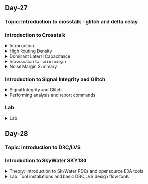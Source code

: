 ## Day-27

### Topic: Introduction to crosstalk - glitch and delta delay

### Introduction to Crosstalk
<details>
  <summary>Introduction</summary>
  
### Introduction to crosstalk
  
**What happens when we go through a chip design cycle?**

* When we go through a design, there are three things that we try to achieve on a chip.
  + Power: focusing on the lowest power consumption.
  + Performance: focusing on the performance, process and speed of the device.
  + Area: preferable a smaller device

### What will be covered?
  
* Reasons for crosstalk
* Introduction to noise margin
* Crosstalk glitch example
* Factors affecting glitch height
* AC noise margin
* Timing window concepts
* Impact of crosstalk on setup and hold timing
* Techniques to reduce crosstalk
* Power supply noise
  
  
</details>


<details>
  <summary>High Routing Density</summary>
  
### Crosstalk Noise Reasons and Definition
  
**High routing density and large number of standard cells**
  
* 0.25 um and 0.1 um are the channel/gate length.

* Looking through 0.25 um and above process, there are quite some spaces and routes between each other.
  
* Quick way to reduce the size of the MOSFET is to reduce the channel length. When we reduce the channel length, the overall size of the MOSFET shrinks the overall size of the combinational logic, resulting the cell inside shrinks too. That way, we achieved a smaller size of the MOSFET.
  
* If smaller size has been achieved, resulting the cells inside shrank, the complete circuit accomodates in a smaller area. Therefore, we can have multiple instances of the circuits or similar kind of circuits which are getting made to get back into the area.
  
* For example, the circuit is used for sending and receiving messages. The circuit could have just instantiated in nine times. Some section can be sending and receiving messages, another section can be sending and receiving calls, some can be processing, some can reading other applications and so on. 
  
* As we can see, before reducing the MOSFET size, we only have one or two applications running in the same area, but after reducing the size, now we have nine applications running in the same area of the chip.
  
* However, there is issue in interference when we reduce the size. Basically, referring to 0.1 um and below process in the figure below, there is some amount of interference in their functioning that is happening between the two nets/wires that is being placed very close to each other when we reduce the size. This is the major reason in crosstalk.
  
* Initially, there are 20 number of standard cells. After reducing the size, the number of standard cell has increased 9 times where the standard cell has to be connected to each other and as a result of that, the number of routes has increased and the routing has becomes very close to each other. 
  
* Hence, we will started to see some failures in the design, where there was some functionality failure is happening which we can called it as crosstalk.
  
*Source: the figure was taken from lecture video in udemy course (https://www.udemy.com/course/vlsi-academy-crosstalk/learn/lecture/1614424#overview)*
  
![image](https://user-images.githubusercontent.com/118953917/219541836-b80e0fa7-52ce-45a3-898b-161ecf48c703.png)

</details>

<details>
  <summary>Dominant Lateral Capacitance</summary>
  
### Crosstalk Noise Reasons and Definition
  
**Increase in number of metal layers resulting in increase in lateral capacitance**
  
* Basically, there are 2 kinds of capacitance.
  + Interlayer capacitance: capacitors that is placed between 2 consecutive different layers.
  + Lateral capacitance: capacitors that is placed between 2 wires at the same level and metal layer.
  
* The second reason of increasing the crosstalk noise is increase in the lateral capacitance because it is increasing the metal layer.

![image](https://user-images.githubusercontent.com/118953917/219543759-59aad67d-c6f8-4d67-86ee-1182b9c4804c.png)
  
**Why increasing lateral capacitance making metal layer increasing too?**
  
* Breaking into several metal layers helps in reducing the resistance where the higher the area, resulting in lower resistance. That's why we are having a wider metal layer.
  
* The overlap area between metal 1 and metal 2 as shown in the figure below, is pretty huge, that leads into an increase of lower capacitance. That's why 0.25 um and above process, we say that the interlayer capacitance was dominant. 
  
![image](https://user-images.githubusercontent.com/118953917/219565374-c89b697d-bab2-4759-a627-b5930a383fb4.png)

* As we reduced the size of the MOSFET, it will increase the number of standard cells, resulting in increasing the number of connections. So, each cell needs to be connected to its edges of the standard cells, making the connection increased. As a result, the number of routes also got increased.
  
* Since the routes are very close to each other and it is difficult to accommodate the area of the MOSFET, we reduce the widthe of the metal. However, even when we reduce the width of the metal, the demand of routes of the area is too huge. Therefore, reducing it only won't help.
  
* So, we need to do the connections in different way (i.e. referring to the figure below) which is making the signal travelling in a straight line (only travelling across metal 1) without transferring the signal to metal 3 first.  This is happened because of the limited amount of resources/routing resources available in the area. In this case, the amount of area is very compact and we need to accommodate it where we have to connect signals at any cost.
  
![image](https://user-images.githubusercontent.com/118953917/219569277-28781416-165c-4714-bc6d-c17db5d329e4.png)

* Things that have been observed:
  + The width of the metal has reduced
  + The number of metal layers have increased
  
* Referring to the figure bwlow, now the issue regarding overlapping 2 consecutive area has been solved, but now we have issue in overlapping between 2 side walls of the metal layer at the RHS of the figure. So, there is a huge overlap area between these 2 side walls and that's the reason we see lateral capacitance dominant and the biggest disadvantage we find with the lateral capacitance is that they present all the same layer.
  
* Looking through the RHS of the image below, if they are present on the same layer and the signal which is passing through the left side net will immediately being coupled to the other right side net because they're very close to each other. So, any switching activity happening between the same layer will immediately affect the whole process.
  
![image](https://user-images.githubusercontent.com/118953917/219570032-d95aae1c-0f77-487d-83da-dc47820dd052.png)

</details>

<details>
  <summary>Introduction to noise margin</summary>
  
### Crosstalk Noise Reasons and Definition
  
**Lower supply voltage leading to lesser noise margin**
  
* In a basic inverter functioning, if we provide low-level input into an inverter, we will get high-level output and vice versa.
  
* Converting the concept into a graphical method, when Vin = low, Vout = high. whereas, when Vin = high, Vout = low.
  
* The behaviour of an inverter happens when the half of the voltage (Vdd/2), we will see the behavior of switch is happening.
  
* When the input is zero, the output is VDD. Then, we move the input from zero and keep increasing the input towards VDD. As gradually we increase the input voltage, the output voltage will start to decrease. And finally, the output voltage will be completely zero.
  
![image](https://user-images.githubusercontent.com/118953917/219574459-115da6cc-ce09-4f19-8e6f-49b9d4a869c5.png)

* The area of the slope (the difference of the output the input) ideally should be infinite.

![image](https://user-images.githubusercontent.com/118953917/219575275-2612b810-8dbf-46af-b571-a1ceffc52874.png)
  
* Practically, the curve won't be as smooth as in ideally. It might have some slopes since it has some delays due to capacitances and resistances while travelling from VDD to zero voltage. However, it won't be exactly achieve zero voltage due to practical scenarios of nmos and pmos, but for sure it will be somewhere around zero. 
  
* Input low voltage (VIL): the input voltage is from zero to some particular value (VIL), as well as maximum input voltage that will be recognised as a low input logic level.
  
* Output high voltage (VOH): the output voltage is from zero to some particular value (VOH), as well as nominal voltage corresponding to a high logic state.
  
* Input high voltage (VIH): any voltage at the input level which lies above VIH and VDD, the output is expected to be low/VOL.

* Output low voltage (VOL): the output at VIH.

![image](https://user-images.githubusercontent.com/118953917/219579883-a91f6c08-72de-45c6-bbfc-483c7ff29838.png)
  
</details>

<details>
  <summary>Noise Margin Summary</summary>
  
### Noise margin summary
  
* Anything that lies between VOL and VIL will be considered as logic 0.
  
* Any voltage that lies between VIL and VIH will be considered as undefined region.
  
* Undefined region -> the logic can either moved from logic 1 to logic 0 or from the interception point of (b) to logic 0. Undefined region is a danger case.
  
* Whenever the voltage lies between VIH and VOH, it will always being treated as 1V or logic 1.
  
* Therefore, we have to ensure that the voltage didn't enter in undefined region since it cannot be identified whether the voltage might be in logic 1 or not.
  
* That is the problem when we are having a large physical distance from the main power supply to the circuit.
  
* Noise margin defines the input voltage range and the output voltage. Basically it varies the input voltage.
  --> **Noise margin**: Any voltage in between the range of VOH and VIH will be detected as logic 1. It should be put under the inputs/outputs of the circuit.

* Any voltage level in NML range will be detected as logic 0.

* Noise could be easily eliminated or can be ignored at this margin.
  
*Source: Udemy learning website*
  
![image](https://user-images.githubusercontent.com/118953917/219953157-00f6b3c5-2728-4346-8112-c546254744ca.png)  
![image](https://user-images.githubusercontent.com/118953917/219952384-7bce91e1-b507-41d1-8706-82f6d5ea487c.png)
    
* Lower Supply Voltage leading to lesser noise margin.

* When the supply voltage is reduced, the noise margin will also be reduced.

* For example, referring to the figure below, anything below 200 mV on the LHS margin will be considered as low margin while on the RHS, the noise margin will be below 100 mV.
  
![image](https://user-images.githubusercontent.com/118953917/219953486-88c0dbd4-6321-4b8c-85f9-2f88e0b85201.png)

</details> 

### Introduction to Signal Integrity and Glitch
<details>
  <summary>Signal Integrity and Glitch</summary>
  
### Signal Integrity and Crosstalk
  
* Signal Integrity and Crosstalk are the Quality checks of the clock routes.
  
* **Signal integrity**: the ability of an electrical signal to carry information reliably and resist the effects of high-frequency electromagnetic interference from nearby signals.
  
* **Crosstalk**: the undesirable electrical interaction between two or more physically adjacent nets due to capacitive cross-coupling. It is a type of noise signal that corrupts the actual signal while transmission through the communication medium.
  
**Aggressor and Victim Nets**
  
* A net that receives undesirable cross-coupling effects from a nearby net is called a victim net.
  
* A net that causes these effects in a victim net is called an aggressor net.
  
### Crosstalk-Glitch
  
* When one net is switching, and another net is constant then switching signal may cause spikes on other net because of which coupling capacitance (Cc) occurs between two nets, this is called as crosstalk noise.
  
* Types of Glitches --> Rise, Fall, Overshoot, Undershoot
  
![image](https://user-images.githubusercontent.com/118953917/220038938-9c354627-8e3e-454a-8ee6-e855a5eaf6da.png)
  
</details>

<details>
  <summary>Performing analysis and report commands</summary>

### Performing Crosstalk Delay Analysis
  
* Enable PrimeTime SI --> ```set_app_varsi_enable_analysistrue```
  
* Back-annotate the design with cross-coupling capacitance information in a SPEF or GPD file --> ```read_parasitics-keep_capacitive_couplingfile_name.spf```

### Using check_timing
  
> Types to check specific to crosstalk analysis
```
no_driving_cell
ideal_clocks
partial_input_delay
unexpandable_clocks
```
  
### Timing reports
  
```
report_timing
-crosstalk_delta
report_si_bottleneck
report_delay_calculation –crosstalk
report_si_double_switching
report_noise
report_timing -transition_time-crosstalk_delta \ -input_pins-significant_digits 4   (Viewing the Crosstalk Analysis Report)
```
  
### Bottleneck Reports
  
```
report_si_bottleneck
report_bottleneck
delta_delay
delta_delay_ratio
total_victim_delay_bump
delay_bump_per_aggressor
  
report_si_bottleneck-cost_typedelta_delay\-slack_lesser_than 2.0    (To get a list of all the victim nets with a delay violation or within 2.0 time units of a violation, listed in order of delta delay)

report_delay_calculation –crosstalk
size_cell
set_coupling_separation
-include_clock_nets
minimum_active_aggressor

report_si_bottleneck-cost_type delta_delay \ -minimum_active_aggressors 3   (bottleneck command reports nets where three or more active aggressors are affecting the net)
```
  
### Crosstalk Net Delay Calculation
  
```
report_delay_calculation-crosstalk \ -from [get_pinsg1/Z] -to [get_pins g2/A]
```
  
### Reporting Crosstalk Settings
  
> To check crosstalk settings
```
report_si_delay_analysis
report_si_noise_analysis
report_si_aggressor_exclusion
```
  
</details>

### Lab
<details>
  <summary>Lab</summary>
  
### Lab
  
> In icc2_shell
```
source /nfs/png/disks/png_mip_gen6p9ddr_0032/nazahah/lab/d20/files2/top.tcl
update_timing
write_parasitics -format spef -output vsdbabysoc_spef
```
  
![image](https://user-images.githubusercontent.com/118953917/220655729-977b5f00-e99e-4400-9bba-8d60e4851ac5.png)
  
> In pt_shell
```
set target_library "/nfs/png/disks/png_mip_gen6p9ddr_0032/nazahah/lab/d20/files2/avsddac.db /nfs/png/disks/png_mip_gen6p9ddr_0032/nazahah/lab/d20/files2/avsdpll.db /nfs/png/disks/png_mip_gen6p9ddr_0032/nazahah/lab/d20/files2/sky130_fd_sc_hd__tt_025C_1v80.db"
set link_library [list /nfs/png/disks/png_mip_gen6p9ddr_0032/nazahah/lab/d20/files2/avsddac.db /nfs/png/disks/png_mip_gen6p9ddr_0032/nazahah/lab/d20/files2/avsdpll.db /nfs/png/disks/png_mip_gen6p9ddr_0032/nazahah/lab/d20/files2/sky130_fd_sc_hd__tt_025C_1v80.db]
read_verilog /nfs/png/disks/png_mip_gen6p9ddr_0032/nazahah/lab/d20/files2/report/vsdbabysoc_gtlvl.v
link_design vsdbabysoc
current_design
read_sdc /nfs/png/disks/png_mip_gen6p9ddr_0032/nazahah/lab/d20/files2/report/vsdbabysoc.sdc
set_app_var si_enable_analysis true
read_parasitics -keep_capacitive_coupling /nfs/png/disks/png_mip_gen6p9ddr_0032/nazahah/lab/d20/files2/vsdbabysoc_spef.temp1_25.spef
```
  

  


  
  
</details>

## Day-28

### Topic: Introduction to DRC/LVS 

### Introduction to SkyWater SKY130
<details>
  <summary>Theory: Introduction to SkyWater PDKs and opensource EDA tools</summary>
  
### Introduction to Skywater PDK
  
* SkyWater Open Source PDK is a joint project between Google and SkyWater Technology Foundry, where it provides a fully open source Process Design Kit (PDK), and its related resources.
  
* SkyWater open PDK public repository contains:
  + Documentation: https://skywater-pdk.readthedocs.io/en/main/
  + PDK Library and files: https://github.com/google/skywater-pdk
  + Community: https://invite.skywater.tools/
  
![image](https://user-images.githubusercontent.com/118953917/220237707-8bafcbff-c95a-456b-9fd4-7e666c1b034c.png)

* "130" in SKY130 stands for the feature size, which is the length of smallest transistor that can be manufactured in the process.
  
### Open-Source EDA Tools
  
* Open_PDKs is a Makefile based installer that takes files from the SkyWater PDKs and reformats them for a number of open source EDA tools.
  
* Tools that is supported by open_pdks:
  1. Magic
  2. Klayout
  3. Openlane
  4. Xschem
  5. Netgen
  6. Ngspice
  7. IVerilog
  8. qflow
  9. IRSIM
  10. xcircuit
  
* The libraries supported by open_pdks are:
  1. Digital standard cells i.e. sky130_fd_sc_hd
  2. Primitive devices/analog i.e. sky130_fd_pr
  3. I/O cells i.e. sky130_fd_io
  4. 3rd party libraries i.e. sky130_ml_xx_hd
  
* Open_PDKs uses a common installed file system structure, where SkyWater PDKs are under ```/usr/share/pdk/sky130A/``` directory.
  
* There are 2 subdirectories under the main SKY130 PDK's directory.
  + ```libs.tech```
  + ```libs.ref```
  
* ```libs.tech``` --> containing all subdirectories for the open source tool setup.
  
* ```libs.ref``` --> containing the reference libraries in various formats.
  
* ```project_root/``` --> project directory that is containing subdirectories for each tool or flow needed.
  
### Physical Verification and Design Flow
  
* Physical verification is perfomed to check whether we have a mask layout that matches what we think the circuit should be.
  
* There are 2 major steps in physical verification.
  + **Design Rule Checking (DRC)** --> to ensure that the layout matches all the rules provided by the foundy for the specific process.
  + **Layout Vs. Schematic (LVS)** --> to ensure that the layout netlist matches the schematic netlist.
 
</details>

<details>
  <summary>Lab: Tool installations and basic DRC/LVS design flow tools</summary>
  
### Opensource EDA Tools: Check Tool Installations
  
**Magic**
  
* Command ```magic``` in the command prompt to invoke magic interface. 
  
* A layout window and a console window that is used to run commands for layout and actions will be popped out.
  
* Tcl interpreter can be invoked in the terminal instead of seperate console window by using the option ```magic -noconsole```.
  
* Magic can also be run without graphics layout window using the option ```magic -dnull - noconsole```, and should be called as such when running from a script. 
  
* Command ```magic -dnull -noconsole filename.tcl``` is used to run magic in batch mode.
  
**Netgen**
  
* Command ```netgen``` in the terminal to invoke Netgen. It is completely command driven and has no graphics interface. The console window is a stock tcl interpreter as in Magic.
  
* Tcl interpreter can be invoked in the terminal instead of seperate console window by using the option ```netgen -noconsole```.
  
* Command ```netgen -batch source filename.tcl``` is used to run Netgen in batch mode.
  
* Netgen provides GUI window written in python that can be accessed using ```usr/local/lib/netgen/pyhton/lvs_manager.py```, though this interface hides many useful options that cannot be accessed with just this window itself.
  
**Xschem**
  
* Command ```xschem``` in the terminal to invoke Xschem. This should bring up a schematics window.
  
* Xschem has no seperate console window and uses native command line terminal for tcl commands, unlike Netgen and Magic.
  
* Command ```xschem --tcl filename.tcl -q``` is used to run Xschem in batch mode.
  
**Ngspice**
  
* Command ```ngspice``` in the terminal to invoke Ngspice in Linux.
  
* Ngspice has its own prompt and runs its own set of interpreter commands that aren't based on tcl. 
  
* Command ```ngspice -b``` is used to run Ngspice in batch mode.
  
### Creating Sky130 Device Layout In Magic
  
```
cd /home/nur.nazahah.mohd.amri/Desktop
mkdir inverter
cd inverter
mkdir xschem
mkdir mag
mkdir netgen
```
  
![image](https://user-images.githubusercontent.com/118953917/220499836-65254833-457d-4234-b894-340f8013d663.png)
  
```
cd xschem
ln -s /usr/share/pdk/sky130A/libs.tech/xschem/xschemrc
ln -s ln -s /usr/share/pdk/sky130A/libs.tech/ngspice/spinit .spiceinit
cd ../mag/
ln -s /usr/share/pdk/sky130A/libs.tech/magic/sky130A.magicrc .magicrc
cd ../netgen/
ln -s /usr/share/pdk/sky130A/libs.tech/netgen/sky130A_setup.tcl setup.tcl
```
  
**xscheme**

```
cd inverter/xschem/
xschem
```
  
![image](https://user-images.githubusercontent.com/118953917/220499889-19c52a2e-16d2-4bc5-9be5-a3c9e8f272e5.png)

* This brings up a display for xschem with a lot of example schematics, SKY130 devices are shown in xschem as below.
  
*Note: Examples can be accessed by clicking the relevant rectangle and pressing the "E" key on the keyboard. We can return to the menu by pressing "CTRL+E". The "F" key resizes the schematic to fit the window.*
  
![image](https://user-images.githubusercontent.com/118953917/220499949-67b0a991-0082-4f97-bf3e-77e2a148c0e2.png)
  
**magic**

```
cd ../mag/
magic
magic -d XR     (To invoke a cairo graphics package that uses 3D acceleration to get better rendering than the default graphics)
magic -d -OGL   (An OpenGL based graphics package)
```
  
* This brings up 2 magic windows, with the layout window displaying "Technology: sky130A", along with many colors and icons displaying the available layers in this technology, as shown below.
  
![image](https://user-images.githubusercontent.com/118953917/220500607-d3316a91-8339-4df7-9475-3768d9f360cf.png)
  
* Useful Magic Shortcuts:
  + Left and right mouse buttons --> to adjust the cursor box
  + Shift+Z --> to zoom out
  + Middle mouse button/P --> to select a layer (also known as painting)
  + Key E --> to erase whatever is present in the cursor box (can also be done by clicking the middle mouse button on an empty part of the layout)
  + Key V --> to view the entire layout
  + CTRL+P --> opens up the parameter options for the selected device
  + S key --> to select layers
  + Typing "what" command in the magic console --> gives information on the selected layer
  + ";" key --> to type commands in the magic console without moving between windows, until the Enter key is pressed
  + I key --> to select a device
  + M key --> to move the selected device

* To edit Devices drop down buttons: Click on Devices 1 -> nmos (MOSFET)
  
* Select nmos (MOSFET) under "Devices 1" and set the width to 2 um, length to 0.5 um and fingers to 3.
  
![image](https://user-images.githubusercontent.com/118953917/220506020-3aa752a5-9940-49a8-adad-a79f115b651c.png)
  
![image](https://user-images.githubusercontent.com/118953917/220509577-9870bcde-5ec6-4b83-9f44-74a042da6952.png)

* Changing the device type to sky130_fd_pr__nfet_g5v0d10v5
  
![image](https://user-images.githubusercontent.com/118953917/220510768-6080b79d-b78e-49ac-a7ed-1a9c9aaaec1b.png)

### Creating Simple Schematic In Xschem
  
```
cd ../xschem/
xschem
```
  
* Press "Insert" key to pop out Choose symbol window. Select the SkyWater library directory path to access SkyWater components and choose the fd_pr library. To create an inverter, a basic nfet and pfet are needed. Therefore, select nfet and pfet device from the insert window and place it anywhere in the schematic.
  
![image](https://user-images.githubusercontent.com/118953917/220518340-6c1f52c3-21a1-4bf7-8043-3f5bbba34cb4.png)
  
* As pins are not PDK specific, they can be found under the xschem library in the insert window. These are named as ipin.sym, opin.sym and iopin.sym. 
  
* Place the pins and use M key to move the components around on the schematic window. Use C key to copy the components and Del key to erase components. Make use of W key to insert wires between components and make connections. 
  
* Rename each pin to something sensible using the Q key to bring up the parameter window.
  
* Select the components by clicking on them and click Q key to bring up the parameter windows to configure the properties of the devices. 
  
* For **nfet**, change the length to 0.18 as the default value of 0.15 is restricted to sram devices only. Set the number of fingers to 3, and the width of each finger to 1.5. 
  
* Since we have 3 fingers now, the total width in the parameter window must be set to 3 times of the finger width, which is 4.5. 
  
* Similarly, for **pfet**, adjust the parameters to 3 fingers, width of 1 per finger, and a length of 0.18. We must specify the body to be connected to the Vdd pin as it is a 3 pin pfet.
  
![image](https://user-images.githubusercontent.com/118953917/220520320-0af30699-82b8-4369-9d89-fb68fa3e0fce.png)

* Save the design by clicking tab File --> save as --> inverter.sch
  
### Creating Symbol And Exporting Schematic In Xschem
  
* To functionally validate the schematic, testbench that is separated from the schematic must be created. 
  
 * Firstly, create a symbol for the schematic as the schematic will appear as a symbol in the testbench. To do this, click on the Symbol menu and select "Make symbol from schematic". Then, create a testbench schematic using new schematic option and insert the generated symbol from the local directory using the Insert key.
  
* Select new schematic in File tab and choose inverter.sch under home directory and paste it on the schematic window.
  
* The testbench will be very simple where we will generate a ramp input and observe the output response after connecting the power supplies. To do this, insert 2 voltage sources from the default xschem library, one for the input and one for the supply. Connect these and add a GND node to the supply connections. Create "ipins" and "opins" for the input and output signals to observe in Ngspice. 
  
* Supply voltage is set to 1.8 V. For the input voltage, we must set the supply to a piece-wise linear function to get ramp. PWL function has voltage and time values stated that the supply will start at 0v, then start to ramp up from 20 ns till it reaches its final value at 900 ns of 1.8 V. 
  
* Next, place two more statements for ngspice, but as these aren't specific to any component, they must be placed in text boxes. To place a text box, select the code_shown.sym component under the xschem library.
  
* The first text box will specify the location of the device models used in the device schematic, where it is using a .lib statement that selects a top level file that tells ngspice where to find all the models and also specifying a simulation corner for all the models. The first block specifying the typical corner with ```value = ".lib /usr/share/pdk/sky130A/libs.tech/ngspice/sky130.lib.spice tt"```. 
  
* For the second block, it specifies;
```
value = ".control
tran 1n 1u
plot V(in) V(out)
.endc"
```
  
* This will tell ngspice to run a transient simulation for 1 ns and monitor voltages for the in and out pins. Therefore, a complete testbench schematic is shown as below, and save this as inverter_tb.sch
  
![image](https://user-images.githubusercontent.com/118953917/220539048-6f9c5a5c-10f7-45e0-be88-52af87624eb3.png)

* To generate the netlist, click on the Netlist button, then simulate it in Ngspice by clicking the Simulate button. 
  
* The waveform confirms that the schematic behaves as an inverter as shown below.
  
![image](https://user-images.githubusercontent.com/118953917/220541463-5897304d-d91e-4325-99ae-97bd59da2003.png)

* After verified the schematic, create a layout for it. To do this, go back to the inverter schematic. 
  
* Firstly, click on the Simulation menu and select "LVS netlist: Top Lvel is a .subckt" option. 
  
* Wait a few seconds and go back to the Simulation menu to check whether a tick mark appears beside the aforementioned option. This verifies if we have properly defined a sub circuit for creating a layout cell with pins in the layout. 
  
* Finally, generate a netlist for the schematic by clicking the Netlist button and exit Xschem.
  
### Importing Schematic To Layout And Inverter Layout Steps
  
```
cd ../mag/
magic -d XR
```  
  
* Import the schematic to the layout in Magic by running the magic, then click on File -> Import SPICE and then select the inverter.spice file from the xschem directory. If done correctly, the following layout has been opened up in magic.
  
![image](https://user-images.githubusercontent.com/118953917/220548501-d5759edd-b58c-4149-8490-f560e0906740.png)
![image](https://user-images.githubusercontent.com/118953917/220548959-0d23c844-8ca0-4112-a574-6a7e900f7516.png)

* Referring to the layout generated above, the schematic import does not know how to do analog placing and routing as it is very complicated. Therefore, We must place them in the best positions and wire them up manually. 
  
* Firstly, place the pfet device above the nfet and adjust the placement of the input, output and supply pins. Refer below figure.
  
![image](https://user-images.githubusercontent.com/118953917/220553775-6486d0f0-3144-48c1-815f-cae9f2dfb513.png)

* Next, set some parameters that are only adjustable in the layout which will make it more convenient to wire the whole layout up. 
  
* To pop out the parameter editing section, use S key and press I key to select the object, then use CTRL+P to open up the parameter options for the selected device.
  
* Set the "Top guard ring via coverage" to 100. This will put a local interconnect to metal1 via ta the top of the guard ring. Next, for "Source via coverage", put +40 and for "Drain via coverage", put -40. This will split the source drain contacts, making it easy to connect them with a wire. 
  
* For nfet, set the "Bottom guard ring via coverage" to 100, while the source and drain via coverages are set to +40 and -40, respectively, like the pfet.
  
* Start to paint the wires using metal1 layers by connecting the source of the pfet to Vdd and source of the nfet to Vss. Next, connect the drains of both mosfets to the output. Finally, connect the input to all the poly contacts of the gate. 
  
![image](https://user-images.githubusercontent.com/118953917/220634394-2cc70484-4070-42d7-af1d-c534af076da4.png)

* Save the file and select the autowrite option. 
  
* Run the following commands in the magic console.
  
```
extract do local
extract all
```
  

  



  

  





  



  

  

  


  
  

  
